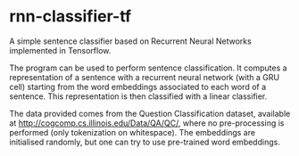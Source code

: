 # rnn-classifier-tf
A simple sentence classifier based on Recurrent Neural Networks implemented in Tensorflow.

The program can be used to perform sentence classification. It computes a representation of a sentence with a
recurrent neural network (with a GRU cell) starting from the word embeddings associated to each word of a sentence.
This representation is then classified with a linear classifier.

The data provided comes from the Question Classification dataset, available at http://cogcomp.cs.illinois.edu/Data/QA/QC/,
where no pre-processing is performed (only tokenization on whitespace).
The embeddings are initialised randomly, but one can try to use pre-trained word embeddings.
